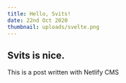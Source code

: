 ```yaml
---
title: Hello, Svits!
date: 22nd Oct 2020
thumbnail: uploads/svelte.png
---
```

## Svits is nice.
This is a post written with Netlify CMS